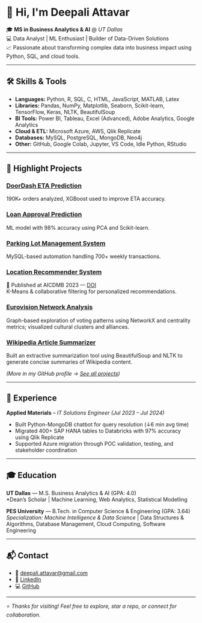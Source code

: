 # 👋 Hi, I'm Deepali Attavar

🎓 **MS in Business Analytics & AI** @ *UT Dallas*  
💻 Data Analyst | ML Enthusiast | Builder of Data-Driven Solutions  
📈 Passionate about transforming complex data into business impact using Python, SQL, and cloud tools.

---

## 🛠️ Skills & Tools

- **Languages:** Python, R, SQL, C, HTML, JavaScript,  MATLAB, Latex 
- **Libraries:** Pandas, NumPy, Matplotlib, Seaborn, Scikit-learn, TensorFlow, Keras, NLTK, BeautifulSoup
- **BI Tools:** Power BI, Tableau, Excel (Advanced), Adobe Analytics, Google Analytics  
- **Cloud & ETL:** Microsoft Azure, AWS, Qlik Replicate  
- **Databases:** MySQL, PostgreSQL, MongoDB, Neo4j  
- **Other:** GitHub, Google Colab, Jupyter, VS Code, Idle Python, RStudio

---

## 🚀 Highlight Projects
### [DoorDash ETA Prediction](https://github.com/deepaliattavar/DoorDash_ETA_Prediction)  
190K+ orders analyzed, XGBoost used to improve ETA accuracy.

### [Loan Approval Prediction](https://github.com/deepaliattavar/Loan-Approval-Prediction)
ML model with 98% accuracy using PCA and Scikit-learn.

### [Parking Lot Management System](https://github.com/deepaliattavar/Parking-Lot-Management-System)
MySQL-based automation handling 700+ weekly transactions.

### [Location Recommender System](https://github.com/deepaliattavar/Location-Recommender-System)  
📄 Published at AICDMB 2023 — [DOI](https://doi.org/10.1201/9781003363781-32)  
K-Means & collaborative filtering for personalized recommendations.

### [Eurovision Network Analysis](https://github.com/deepaliattavar/Eurovision-Network-Analysis)  
Graph-based exploration of voting patterns using NetworkX and centrality metrics; visualized cultural clusters and alliances.

### [Wikipedia Article Summarizer](https://github.com/deepaliattavar/Wikipedia-Summarizer)  
Built an extractive summarization tool using BeautifulSoup and NLTK to generate concise summaries of Wikipedia content.


*(More in my GitHub profile → [See all projects](https://github.com/deepaliattavar))*

---

## 🏢 Experience

**Applied Materials** – *IT Solutions Engineer (Jul 2023 – Jul 2024)*  
- Built Python-MongoDB chatbot for query resolution (↓6 min avg time)  
- Migrated 400+ SAP HANA tables to Databricks with 97% accuracy using Qlik Replicate
- Supported Azure migration through POC validation, testing, and stakeholder coordination

---

## 🎓 Education

**UT Dallas** — M.S. Business Analytics & AI (GPA: 4.0)  
*Dean’s Scholar | Machine Learning, Web Analytics, Statistical Modelling

**PES University** — B.Tech. in Computer Science & Engineering (GPA: 3.64)  
*Specialization: Machine Intelligence & Data Science* | Data Structures & Algorithms, Database Management, Cloud Computing, Software Engineering

---

## 📬 Contact

- 📧 deepali.attavar@gmail.com  
- 💼 [LinkedIn](https://linkedin.com/in/deepali-attavar)  
- 💻 [GitHub](https://github.com/deepaliattavar)

---

⭐ *Thanks for visiting! Feel free to explore, star a repo, or connect for collaboration.*
